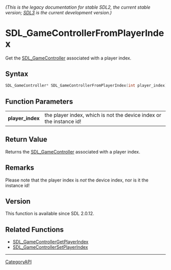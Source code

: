 ###### (This is the legacy documentation for stable SDL2, the current stable version; [SDL3](https://wiki.libsdl.org/SDL3/) is the current development version.)
# SDL_GameControllerFromPlayerIndex

Get the [SDL_GameController](SDL_GameController) associated with a player index.

## Syntax

```c
SDL_GameController* SDL_GameControllerFromPlayerIndex(int player_index);

```

## Function Parameters

|                      |                                                                     |
| -------------------- | ------------------------------------------------------------------- |
| **player_index**     | the player index, which is not the device index or the instance id! |

## Return Value

Returns the [SDL_GameController](SDL_GameController) associated with a
player index.

## Remarks

Please note that the player index is _not_ the device index, nor is it the
instance id!

## Version

This function is available since SDL 2.0.12.

## Related Functions

* [SDL_GameControllerGetPlayerIndex](SDL_GameControllerGetPlayerIndex)
* [SDL_GameControllerSetPlayerIndex](SDL_GameControllerSetPlayerIndex)

----
[CategoryAPI](CategoryAPI)

